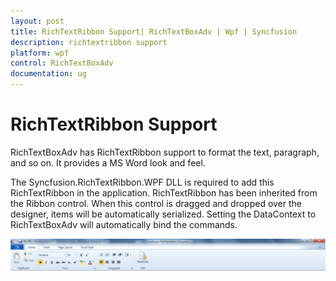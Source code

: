 ```yaml
---
layout: post
title: RichTextRibbon Support| RichTextBoxAdv | Wpf | Syncfusion
description: richtextribbon support
platform: wpf
control: RichTextBoxAdv
documentation: ug
---
```


# RichTextRibbon Support

RichTextBoxAdv has RichTextRibbon support to format the text, paragraph, and so on. It provides a MS Word look and feel.

The Syncfusion.RichTextRibbon.WPF DLL is required to add this RichTextRibbon in the application. RichTextRibbon has been inherited from the Ribbon control. When this control is dragged and dropped over the designer, items will be automatically serialized. Setting the DataContext to RichTextBoxAdv will automatically bind the commands.



![](RichTextRibbon-Support_images/RichTextRibbon-Support_img1.png)




